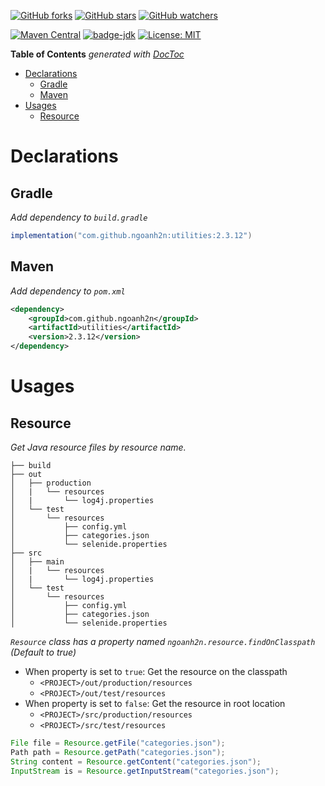 [![GitHub forks](https://img.shields.io/github/forks/ngoanh2n/utilities.svg?style=social&label=Fork&maxAge=2592000)](https://github.com/ngoanh2n/utilities/network/members/)
[![GitHub stars](https://img.shields.io/github/stars/ngoanh2n/utilities.svg?style=social&label=Star&maxAge=2592000)](https://github.com/ngoanh2n/utilities/stargazers/)
[![GitHub watchers](https://img.shields.io/github/watchers/ngoanh2n/utilities.svg?style=social&label=Watch&maxAge=2592000)](https://github.com/ngoanh2n/utilities/watchers/)

[![Maven Central](https://maven-badges.herokuapp.com/maven-central/com.github.ngoanh2n/utilities/badge.svg)](https://maven-badges.herokuapp.com/maven-central/com.github.ngoanh2n/utilities)
[![badge-jdk](https://img.shields.io/badge/jdk-8-blue.svg)](http://www.oracle.com/technetwork/java/javase/downloads/index.html)
[![License: MIT](https://img.shields.io/badge/License-MIT-blueviolet.svg)](https://opensource.org/licenses/MIT)

<!-- START doctoc generated TOC please keep comment here to allow auto update -->
<!-- DON'T EDIT THIS SECTION, INSTEAD RE-RUN doctoc TO UPDATE -->
**Table of Contents**  *generated with [DocToc](https://github.com/thlorenz/doctoc)*

- [Declarations](#declarations)
  - [Gradle](#gradle)
  - [Maven](#maven)
- [Usages](#usages)
  - [Resource](#resource)

<!-- END doctoc generated TOC please keep comment here to allow auto update -->

# Declarations
## Gradle
_Add dependency to `build.gradle`_
```gradle
implementation("com.github.ngoanh2n:utilities:2.3.12")
```

## Maven
_Add dependency to `pom.xml`_
```xml
<dependency>
    <groupId>com.github.ngoanh2n</groupId>
    <artifactId>utilities</artifactId>
    <version>2.3.12</version>
</dependency>
```

# Usages
## Resource
_Get Java resource files by resource name._
```
├── build
├── out
│   ├── production
│   |   └── resources
│   |       └── log4j.properties
│   └── test
│       └── resources
│           ├── config.yml
│           ├── categories.json
│           └── selenide.properties
├── src
│   ├── main
│   |   └── resources
│   |       └── log4j.properties
│   └── test
│       └── resources
│           ├── config.yml
│           ├── categories.json
│           └── selenide.properties
```
_`Resource` class has a property named `ngoanh2n.resource.findOnClasspath` (Default to true)_
- When property is set to `true`: Get the resource on the classpath
    + `<PROJECT>/out/production/resources`
    + `<PROJECT>/out/test/resources`
- When property is set to `false`: Get the resource in root location
    + `<PROJECT>/src/production/resources`
    + `<PROJECT>/src/test/resources`

```java
File file = Resource.getFile("categories.json");
Path path = Resource.getPath("categories.json");
String content = Resource.getContent("categories.json");
InputStream is = Resource.getInputStream("categories.json");
```
